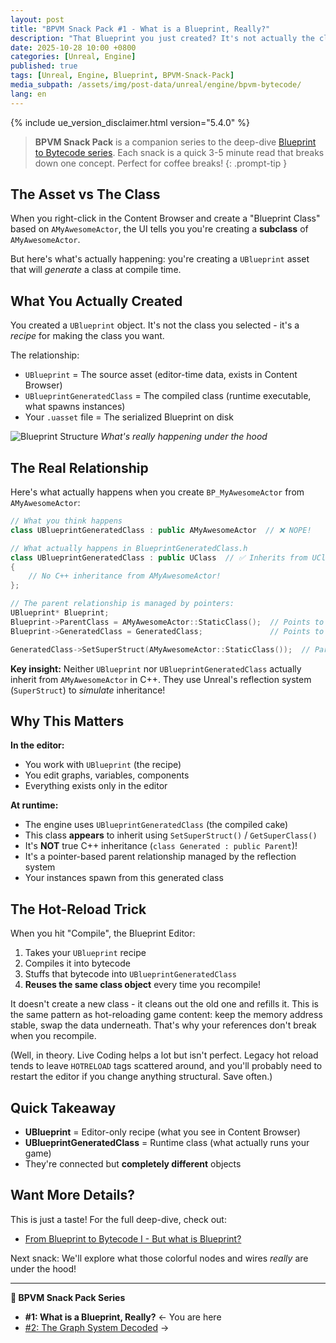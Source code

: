 ```yaml
---
layout: post
title: "BPVM Snack Pack #1 - What is a Blueprint, Really?"
description: "That Blueprint you just created? It's not actually the class. It's more like a recipe. Here's the real structure behind it."
date: 2025-10-28 10:00 +0800
categories: [Unreal, Engine]
published: true
tags: [Unreal, Engine, Blueprint, BPVM-Snack-Pack]
media_subpath: /assets/img/post-data/unreal/engine/bpvm-bytecode/
lang: en
---
```


{% include ue_version_disclaimer.html version="5.4.0" %}

> **BPVM Snack Pack** is a companion series to the deep-dive [Blueprint to Bytecode series](/posts/bpvm-bytecode-I/). Each snack is a quick 3-5 minute read that breaks down one concept. Perfect for coffee breaks!
{: .prompt-tip }

## The Asset vs The Class

When you right-click in the Content Browser and create a "Blueprint Class" based on `AMyAwesomeActor`, the UI tells you you're creating a **subclass** of `AMyAwesomeActor`.

But here's what's actually happening: you're creating a `UBlueprint` asset that will *generate* a class at compile time.

## What You Actually Created

You created a `UBlueprint` object. It's not the class you selected - it's a *recipe* for making the class you want.

The relationship:
- `UBlueprint` = The source asset (editor-time data, exists in Content Browser)
- `UBlueprintGeneratedClass` = The compiled class (runtime executable, what spawns instances)
- Your `.uasset` file = The serialized Blueprint on disk

![Blueprint Structure](bytecode_blueprintstructure.png)
_What's really happening under the hood_

## The Real Relationship

Here's what actually happens when you create `BP_MyAwesomeActor` from `AMyAwesomeActor`:

```cpp
// What you think happens
class UBlueprintGeneratedClass : public AMyAwesomeActor  // ❌ NOPE!

// What actually happens in BlueprintGeneratedClass.h
class UBlueprintGeneratedClass : public UClass  // ✅ Inherits from UClass!
{
    // No C++ inheritance from AMyAwesomeActor!
};

// The parent relationship is managed by pointers:
UBlueprint* Blueprint;
Blueprint->ParentClass = AMyAwesomeActor::StaticClass();  // Points to parent
Blueprint->GeneratedClass = GeneratedClass;               // Points to generated

GeneratedClass->SetSuperStruct(AMyAwesomeActor::StaticClass());  // Parent relationship!
```

**Key insight:** Neither `UBlueprint` nor `UBlueprintGeneratedClass` actually inherit from `AMyAwesomeActor` in C++. They use Unreal's reflection system (`SuperStruct`) to *simulate* inheritance!

## Why This Matters

**In the editor:**
- You work with `UBlueprint` (the recipe)
- You edit graphs, variables, components
- Everything exists only in the editor

**At runtime:**
- The engine uses `UBlueprintGeneratedClass` (the compiled cake)
- This class **appears** to inherit using `SetSuperStruct()` / `GetSuperClass()`
- It's **NOT** true C++ inheritance (`class Generated : public Parent`)!
- It's a pointer-based parent relationship managed by the reflection system
- Your instances spawn from this generated class

## The Hot-Reload Trick

When you hit "Compile", the Blueprint Editor:
1. Takes your `UBlueprint` recipe
2. Compiles it into bytecode
3. Stuffs that bytecode into `UBlueprintGeneratedClass`
4. **Reuses the same class object** every time you recompile!

It doesn't create a new class - it cleans out the old one and refills it. This is the same pattern as hot-reloading game content: keep the memory address stable, swap the data underneath. That's why your references don't break when you recompile.

(Well, in theory. Live Coding helps a lot but isn't perfect. Legacy hot reload tends to leave `HOTRELOAD` tags scattered around, and you'll probably need to restart the editor if you change anything structural. Save often.)

## Quick Takeaway

- **UBlueprint** = Editor-only recipe (what you see in Content Browser)
- **UBlueprintGeneratedClass** = Runtime class (what actually runs your game)
- They're connected but **completely different** objects

## Want More Details?

This is just a taste! For the full deep-dive, check out:
- [From Blueprint to Bytecode I - But what is Blueprint?](/posts/bpvm-bytecode-I/#ublueprint)

Next snack: We'll explore what those colorful nodes and wires *really* are under the hood!

---

**🍿 BPVM Snack Pack Series**
- **#1: What is a Blueprint, Really?** ← You are here
- [#2: The Graph System Decoded](/posts/bpvm-snack-02-graph-system/) →
